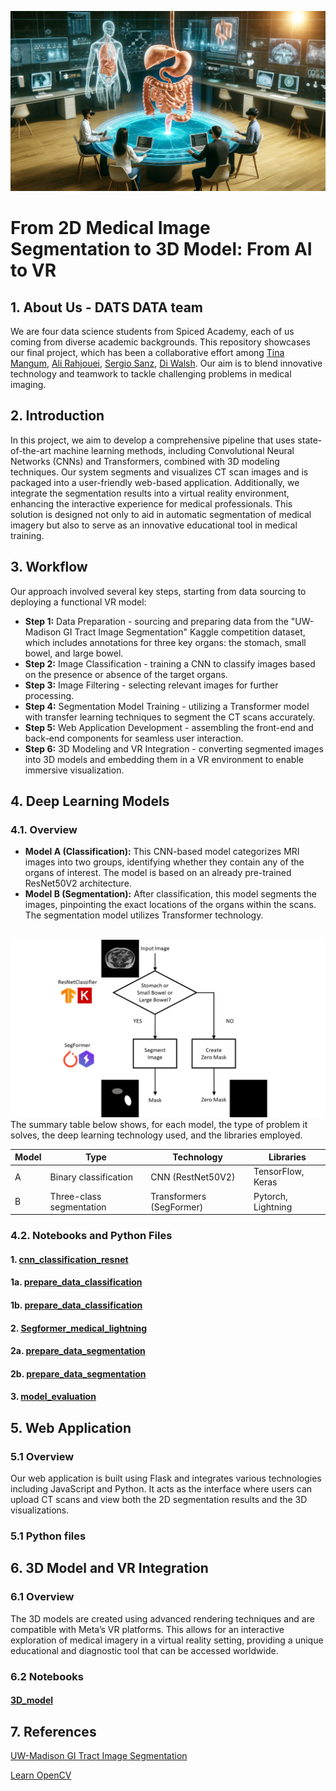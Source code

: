 ![Project Image](images/README.webp)
# From 2D Medical Image Segmentation to 3D Model: From AI to VR

## 1.  About Us - DATS DATA team
We are four data science students from Spiced Academy, each of us coming from diverse academic backgrounds. This repository showcases our final project, which has been a collaborative effort among [Tina Mangum](https://github.com/tinamangum), [Ali Rahjouei](https://github.com/arahjou), [Sergio Sanz](https://github.com/sergio-sanz-rodriguez), [Di Walsh](https://github.com/diwalsh). Our aim is to blend innovative technology and teamwork to tackle challenging problems in medical imaging.

## 2. Introduction
In this project, we aim to develop a comprehensive pipeline that uses state-of-the-art machine learning methods, including Convolutional Neural Networks (CNNs) and Transformers, combined with 3D modeling techniques. Our system segments and visualizes CT scan images and is packaged into a user-friendly web-based application. Additionally, we integrate the segmentation results into a virtual reality environment, enhancing the interactive experience for medical professionals. This solution is designed not only to aid in automatic segmentation of medical imagery but also to serve as an innovative educational tool in medical training.

## 3. Workflow
Our approach involved several key steps, starting from data sourcing to deploying a functional VR model:

- **Step 1:** Data Preparation - sourcing and preparing data from the "UW-Madison GI Tract Image Segmentation" Kaggle competition dataset, which includes annotations for three key organs: the stomach, small bowel, and large bowel.
- **Step 2:** Image Classification - training a CNN to classify images based on the presence or absence of the target organs.
- **Step 3:** Image Filtering - selecting relevant images for further processing.
- **Step 4:** Segmentation Model Training - utilizing a Transformer model with transfer learning techniques to segment the CT scans accurately.
- **Step 5:** Web Application Development - assembling the front-end and back-end components for seamless user interaction.
- **Step 6:** 3D Modeling and VR Integration - converting segmented images into 3D models and embedding them in a VR environment to enable immersive visualization.

## 4. Deep Learning Models
### 4.1. Overview
- **Model A (Classification):** This CNN-based model categorizes MRI images into two groups, identifying whether they contain any of the organs of interest. The model is based on an already pre-trained ResNet50V2 architecture.
- **Model B (Segmentation):** After classification, this model segments the images, pinpointing the exact locations of the organs within the scans. The segmentation model utilizes Transformer technology.
<br>  
<img src="images/model_workflow.png" width="1000">
<br>  
The summary table below shows, for each model, the type of problem it solves, the deep learning technology used, and the libraries employed.

| Model          | Type     | Technology       | Libraries |
| -------------- | -------------- | -------------- |-----------
| A   | Binary classification   | CNN (RestNet50V2)   | TensorFlow, Keras
| B   | Three-class segmentation   | Transformers (SegFormer)  | Pytorch, Lightning |

### 4.2. Notebooks and Python Files

#### 1. [cnn_classification_resnet](notebooks/cnn_classification_resnet.ipynb)
#### 1a. [prepare_data_classification](notebooks/prepare_data_classification.ipynb)
#### 1b. [prepare_data_classification](notebooks/prepare_data_classification.py)
#### 2. [Segformer_medical_lightning](notebooks/Segformer_medical_lightning.ipynb)
#### 2a. [prepare_data_segmentation](notebooks/prepare_data_segmentation.ipynb)
#### 2b. [prepare_data_segmentation](notebooks/prepare_data_segmentation.py)
#### 3. [model_evaluation](notebooks/model_evaluation.ipynb)

## 5. Web Application
### 5.1 Overview
Our web application is built using Flask and integrates various technologies including JavaScript and Python. It acts as the interface where users can upload CT scans and view both the 2D segmentation results and the 3D visualizations.

### 5.1 Python files

## 6. 3D Model and VR Integration
### 6.1 Overview 
The 3D models are created using advanced rendering techniques and are compatible with Meta’s VR platforms. This allows for an interactive exploration of medical imagery in a virtual reality setting, providing a unique educational and diagnostic tool that can be accessed worldwide.

### 6.2 Notebooks

#### [3D_model](notebooks/3D_model.ipynb)

## 7. References

[UW-Madison GI Tract Image Segmentation](https://www.kaggle.com/competitions/uw-madison-gi-tract-image-segmentation/)  

[Learn OpenCV](https://learnopencv.com/medical-image-segmentation/)  
